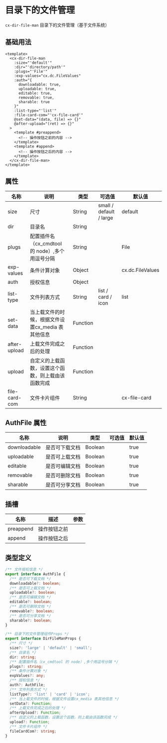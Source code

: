 # 目录下的文件管理

`cx-dir-file-man` 目录下的文件管理（基于文件系统）

## 基础用法

```vue
<template>
  <cx-dir-file-man
    :size="'default'"
    :dir="'directory/path'"
    :plugs="'File'"
    :exp-values="cx.dc.FileValues"
    :auth="{
      downloadable: true,
      uploadable: true,
      editable: true,
      removable: true,
      sharable: true
    }"
    :list-type="'list'"
    :file-card-com="'cx-file-card'"
    @set-data="(data, file) => {}"
    @after-upload="(ret) => {}"
  >
    <template #preappend>
      <!-- 操作按钮之前的内容 -->
    </template>
    <template #append>
      <!-- 操作按钮之后的内容 -->
    </template>
  </cx-dir-file-man>
</template>
```

## 属性

| 名称 | 说明 | 类型 | 可选值 | 默认值 |
| --- | ---- | ---- | ----- | ----- |
| size | 尺寸 | String | small / default / large | default |
| dir | 目录名 | String | | |
| plugs | 配置插件名（cx_cmdtool 的 node）,多个用逗号分隔 | String | | File |
| exp-values | 条件计算对象 | Object | | cx.dc.FileValues |
| auth | 授权信息 | Object | | |
| list-type | 文件列表方式 | String | list / card / icon | list |
| set-data | 当上载文件的时候，根据文件设置cx_media 表其他信息 | Function | | |
| after-upload | 上载文件完成之后的处理 | Function | | |
| upload | 自定义的上载函数，设置这个函数，则上载由该函数完成 | Function | | |
| file-card-com | 文件卡片组件 | String | | cx-file-card |

## AuthFile 属性

| 名称 | 说明 | 类型 | 可选值 | 默认值 |
| --- | ---- | ---- | ----- | ----- |
| downloadable | 是否可下载文档 | Boolean | | true |
| uploadable | 是否可上载文档 | Boolean | | true |
| editable | 是否可编辑文档 | Boolean | | true |
| removable | 是否可删除文档 | Boolean | | true |
| sharable | 是否可分享文档 | Boolean | | true |

## 插槽

| 名称 | 描述 | 参数 |
| ---- | --- | --- |
| preappend | 操作按钮之前 | |
| append | 操作按钮之后 | |

## 类型定义

```ts
/** 文件授权信息 */
export interface AuthFile {
  /** 是否可下载文档 */
  downloadable?: boolean;
  /** 是否可上载文档 */
  uploadable?: boolean;
  /** 是否可编辑文档 */
  editable?: boolean;
  /** 是否可删除文档 */
  removable?: boolean;
  /** 是否可分享文档 */
  sharable?: boolean;
}

/** 目录下的文件管理组件Props */
export interface DirFileManProps {
  /** 尺寸 */
  size?: 'large' | 'default' | 'small';
  /** 目录名 */
  dir: string;
  /** 配置插件名（cx_cmdtool 的 node）,多个用逗号分隔 */
  plugs?: string;
  /** 条件计算对象 */
  expValues?: any;
  /** 授权信息 */
  auth?: AuthFile;
  /** 文件列表方式 */
  listType?: 'list' | 'card' | 'icon';
  /** 当上载文件的时候，根据文件设置cx_media 表其他信息 */
  setData?: Function;
  /** 上载文件完成之后的处理 */
  afterUpload?: Function;
  /** 自定义的上载函数，设置这个函数，则上载由该函数完成 */
  upload?: Function;
  /** 文件卡片组件 */
  fileCardCom?: string;
} 